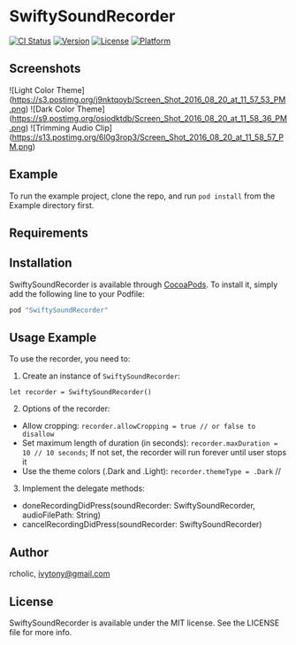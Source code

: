 # SwiftySoundRecorder

[![CI Status](http://img.shields.io/travis/rcholic/SwiftySoundRecorder.svg?style=flat)](https://travis-ci.org/rcholic/SwiftySoundRecorder)
[![Version](https://img.shields.io/cocoapods/v/SwiftySoundRecorder.svg?style=flat)](http://cocoapods.org/pods/SwiftySoundRecorder)
[![License](https://img.shields.io/cocoapods/l/SwiftySoundRecorder.svg?style=flat)](http://cocoapods.org/pods/SwiftySoundRecorder)
[![Platform](https://img.shields.io/cocoapods/p/SwiftySoundRecorder.svg?style=flat)](http://cocoapods.org/pods/SwiftySoundRecorder)

## Screenshots
![Light Color Theme]
(https://s3.postimg.org/j9nktqoyb/Screen_Shot_2016_08_20_at_11_57_53_PM.png)
![Dark Color Theme]
(https://s9.postimg.org/osiodktdb/Screen_Shot_2016_08_20_at_11_58_36_PM.png)
![Trimming Audio Clip]
(https://s13.postimg.org/6l0g3rop3/Screen_Shot_2016_08_20_at_11_58_57_PM.png)

## Example

To run the example project, clone the repo, and run `pod install` from the Example directory first.

## Requirements

## Installation

SwiftySoundRecorder is available through [CocoaPods](http://cocoapods.org). To install
it, simply add the following line to your Podfile:

```ruby
pod "SwiftySoundRecorder"
```

## Usage Example
To use the recorder, you need to:
1. Create an instance of `SwiftySoundRecorder`: 
```
let recorder = SwiftySoundRecorder()
```
2. Options of the recorder:
* Allow cropping: `recorder.allowCropping = true // or false to disallow`
* Set maximum length of duration (in seconds): `recorder.maxDuration = 10 // 10 seconds`; If not set, the recorder will run forever until user stops it
* Use the theme colors (.Dark and .Light): `recorder.themeType = .Dark` // 

3. Implement the delegate methods:
- doneRecordingDidPress(soundRecorder: SwiftySoundRecorder, audioFilePath: String)
- cancelRecordingDidPress(soundRecorder: SwiftySoundRecorder)

## Author

rcholic, ivytony@gmail.com

## License

SwiftySoundRecorder is available under the MIT license. See the LICENSE file for more info.
